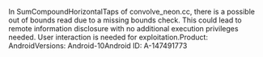In SumCompoundHorizontalTaps of convolve_neon.cc, there is a possible out of bounds read due to a missing bounds check. This could lead to remote information disclosure with no additional execution privileges needed. User interaction is needed for exploitation.Product: AndroidVersions: Android-10Android ID: A-147491773